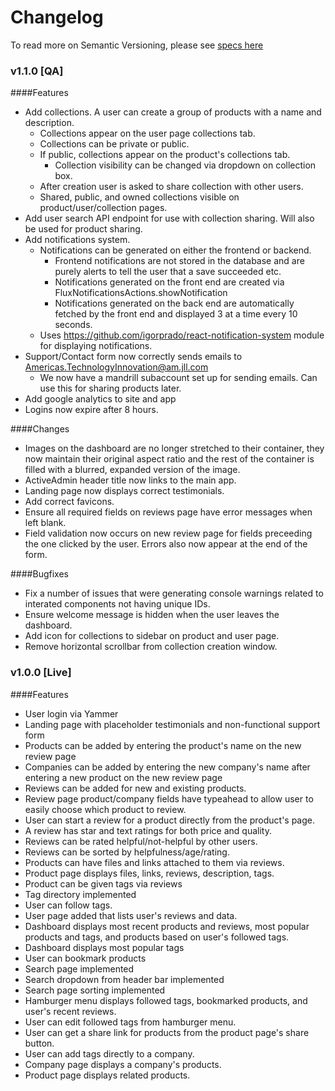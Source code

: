 Changelog
=========

To read more on Semantic Versioning, please see [specs here](http://semver.org/spec/v2.0.0.html)

### v1.1.0 [QA]

####Features
- Add collections. A user can create a group of products with a name and description.
  - Collections appear on the user page collections tab.
  - Collections can be private or public.
  - If public, collections appear on the product's collections tab.
    - Collection visibility can be changed via dropdown on collection box.
  - After creation user is asked to share collection with other users.
  - Shared, public, and owned collections visible on product/user/collection pages.
- Add user search API endpoint for use with collection sharing. Will also be used for product sharing.
- Add notifications system.
  - Notifications can be generated on either the frontend or backend.
    - Frontend notifications are not stored in the database and are purely alerts to tell the user that a save succeeded etc.
    - Notifications generated on the front end are created via FluxNotificationsActions.showNotification
    - Notifications generated on the back end are automatically fetched by the front end and displayed 3 at a time every 10 seconds.
  - Uses https://github.com/igorprado/react-notification-system module for displaying notifications.
- Support/Contact form now correctly sends emails to Americas.TechnologyInnovation@am.jll.com
  - We now have a mandrill subaccount set up for sending emails. Can use this for sharing products later.
- Add google analytics to site and app
- Logins now expire after 8 hours.

####Changes
- Images on the dashboard are no longer stretched to their container, they now maintain their original aspect ratio and the rest of the container is filled with a blurred, expanded version of the image.
- ActiveAdmin header title now links to the main app.
- Landing page now displays correct testimonials.
- Add correct favicons.
- Ensure all required fields on reviews page have error messages when left blank.
- Field validation now occurs on new review page for fields preceeding the one clicked by the user. Errors also now appear at the end of the form.

####Bugfixes
- Fix a number of issues that were generating console warnings related to interated components not having unique IDs.
- Ensure welcome message is hidden when the user leaves the dashboard.
- Add icon for collections to sidebar on product and user page.
- Remove horizontal scrollbar from collection creation window.

### v1.0.0 [Live]

####Features
- User login via Yammer
- Landing page with placeholder testimonials and non-functional support form
- Products can be added by entering the product's name on the new review page
- Companies can be added by entering the new company's name after entering a new product on the new review page
- Reviews can be added for new and existing products.
- Review page product/company fields have typeahead to allow user to easily choose which product to review.
- User can start a review for a product directly from the product's page.
- A review has star and text ratings for both price and quality.
- Reviews can be rated helpful/not-helpful by other users.
- Reviews can be sorted by helpfulness/age/rating.
- Products can have files and links attached to them via reviews.
- Product page displays files, links, reviews, description, tags.
- Product can be given tags via reviews
- Tag directory implemented
- User can follow tags.
- User page added that lists user's reviews and data.
- Dashboard displays most recent products and reviews, most popular products and tags, and products based on user's followed tags.
- Dashboard displays most popular tags
- User can bookmark products
- Search page implemented
- Search dropdown from header bar implemented
- Search page sorting implemented
- Hamburger menu displays followed tags, bookmarked products, and user's recent reviews.
- User can edit followed tags from hamburger menu.
- User can get a share link for products from the product page's share button.
- User can add tags directly to a company.
- Company page displays a company's products.
- Product page displays related products.